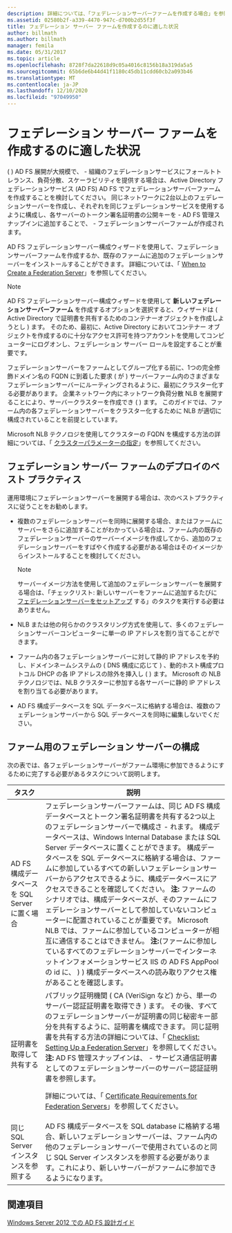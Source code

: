 ```yaml
---
description: 詳細については、「フェデレーションサーバーファームを作成する場合」を参照してください。
ms.assetid: 02580b2f-a339-4470-947c-d700b2d55f3f
title: フェデレーション サーバー ファームを作成するのに適した状況
author: billmath
ms.author: billmath
manager: femila
ms.date: 05/31/2017
ms.topic: article
ms.openlocfilehash: 8728f7da22618d9c05a4016c8156b18a319da5a5
ms.sourcegitcommit: 65b6de6b44d41f1180c45db11cdd60cb2a093b46
ms.translationtype: MT
ms.contentlocale: ja-JP
ms.lasthandoff: 12/10/2020
ms.locfileid: "97049950"
---
```

# <a name="when-to-create-a-federation-server-farm"></a>フェデレーション サーバー ファームを作成するのに適した状況

\( \) AD FS 展開が大規模で、 \- 組織のフェデレーションサービスにフォールトトレランス、負荷分散、スケーラビリティを提供する場合は、Active Directory フェデレーションサービス (AD FS) AD FS でフェデレーションサーバーファームを作成することを検討してください。 同じネットワークに2台以上のフェデレーションサーバーを作成し、それぞれを同じフェデレーションサービスを使用するように構成し、各サーバーのトークン署名証明書の公開キーを \- AD FS 管理スナップインに追加することで、 \- フェデレーションサーバーファームが作成されます。

AD FS フェデレーションサーバー構成ウィザードを使用して、フェデレーションサーバーファームを作成するか、既存のファームに追加のフェデレーションサーバーをインストールすることができます。 詳細については、「 [When to Create a Federation Server](When-to-Create-a-Federation-Server.md)」を参照してください。

> [!NOTE]
> AD FS フェデレーションサーバー構成ウィザードを使用して **新しいフェデレーションサーバーファーム** を作成するオプションを選択すると、ウィザードは \( Active Directory で証明書を共有するためのコンテナーオブジェクトを作成しようとし \) ます。 そのため、最初に、Active Directory においてコンテナー オブジェクトを作成するのに十分なアクセス許可を持つアカウントを使用してコンピューターにログオンし、フェデレーション サーバー ロールを設定することが重要です。

フェデレーションサーバーをファームとしてグループ化する前に、1つの完全修飾ドメイン名の FQDN に到着した要求 \( が \) サーバーファーム内のさまざまなフェデレーションサーバーにルーティングされるように、最初にクラスター化する必要があります。 企業ネットワーク内にネットワーク負荷分散 NLB を展開することにより、サーバークラスターを作成でき \( \) ます。 このガイドでは、ファーム内の各フェデレーションサーバーをクラスター化するために NLB が適切に構成されていることを前提としています。

Microsoft NLB テクノロジを使用してクラスターの FQDN を構成する方法の詳細については、「 [クラスターパラメーターの指定](https://go.microsoft.com/fwlink/?LinkID=74651)」を参照してください。

## <a name="best-practices-for-deploying-a-federation-server-farm"></a>フェデレーション サーバー ファームのデプロイのベスト プラクティス
運用環境にフェデレーションサーバーを展開する場合は、次のベストプラクティスに従うことをお勧めします。

-   複数のフェデレーションサーバーを同時に展開する場合、またはファームにサーバーをさらに追加することがわかっている場合は、ファーム内の既存のフェデレーションサーバーのサーバーイメージを作成してから、追加のフェデレーションサーバーをすばやく作成する必要がある場合はそのイメージからインストールすることを検討してください。

    > [!NOTE]
    > サーバーイメージ方法を使用して追加のフェデレーションサーバーを展開する場合は、「チェックリスト: 新しいサーバーをファームに追加するたびに [フェデレーションサーバーをセットアップ](../../ad-fs/deployment/Checklist--Setting-Up-a-Federation-Server.md) する」のタスクを実行する必要はありません。

-   NLB または他の何らかのクラスタリング方式を使用して、多くのフェデレーションサーバーコンピューターに単一の IP アドレスを割り当てることができます。

-   ファーム内の各フェデレーションサーバーに対して静的 IP アドレスを予約し、ドメインネームシステムの \( DNS 構成に応じて \) 、動的ホスト構成プロトコル DHCP の各 IP アドレスの除外を挿入し \( \) ます。 Microsoft の NLB テクノロジでは、NLB クラスターに参加する各サーバーに静的 IP アドレスを割り当てる必要があります。

-   AD FS 構成データベースを SQL データベースに格納する場合は、複数のフェデレーションサーバーから SQL データベースを同時に編集しないでください。

## <a name="configuring-federation-servers-for-a-farm"></a>ファーム用のフェデレーション サーバーの構成
次の表では、各フェデレーションサーバーがファーム環境に参加できるようにするために完了する必要があるタスクについて説明します。

|タスク|説明|
|--------|---------------|
|AD FS 構成データベースを SQL Server に置く場合|フェデレーションサーバーファームは、同じ AD FS 構成データベースとトークン署名証明書を共有する2つ以上のフェデレーションサーバーで構成さ \- れます。 構成データベースは、Windows Internal Database または SQL Server データベースに置くことができます。 構成データベースを SQL データベースに格納する場合は、ファームに参加しているすべての新しいフェデレーションサーバーからアクセスできるように、構成データベースにアクセスできることを確認してください。 **注:** ファームのシナリオでは、構成データベースが、そのファームにフェデレーションサーバーとして参加していないコンピューターに配置されていることが重要です。 Microsoft NLB では、ファームに参加しているコンピューターが相互に通信することはできません。 **注:**\(ファームに参加しているすべてのフェデレーションサーバーでインターネットインフォメーションサービス IIS の AD FS AppPool の id に、 \) \) 構成データベースへの読み取りアクセス権があることを確認します。|
|証明書を取得して共有する|パブリック証明機関 \( CA (VeriSign など) から、単一のサーバー認証証明書を取得でき \) ます。 その後、すべてのフェデレーションサーバーが証明書の同じ秘密キー部分を共有するように、証明書を構成できます。 同じ証明書を共有する方法の詳細については、「 [Checklist: Setting Up a Federation Server](../../ad-fs/deployment/Checklist--Setting-Up-a-Federation-Server.md)」を参照してください。 **注:** AD FS 管理スナップインは、 \- サービス通信証明書としてのフェデレーションサーバーのサーバー認証証明書を参照します。<p>詳細については、「 [Certificate Requirements for Federation Servers](Certificate-Requirements-for-Federation-Servers.md)」を参照してください。|
|同じ SQL Server インスタンスを参照する|AD FS 構成データベースを SQL database に格納する場合、新しいフェデレーションサーバーは、ファーム内の他のフェデレーションサーバーで使用されているのと同じ SQL Server インスタンスを参照する必要があります。これにより、新しいサーバーがファームに参加できるようになります。|

## <a name="see-also"></a>関連項目
[Windows Server 2012 での AD FS 設計ガイド](AD-FS-Design-Guide-in-Windows-Server-2012.md)
